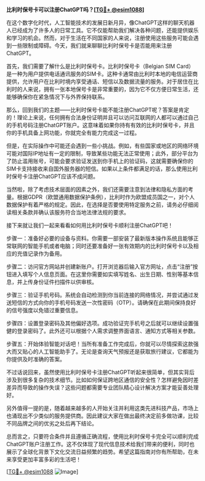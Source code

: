 **比利时保号卡可以注册ChatGPT吗？[[TG💪+ @esim1088](https://t.me/s/esim1088)]**

在这个数字化时代，人工智能技术的发展日新月异，像ChatGPT这样的聊天机器人已经成为了许多人的日常工具。它不仅能帮助我们解决各种问题，还能提供娱乐和学习的机会。然而，对于生活在不同国家的人来说，注册使用这些服务可能会遇到一些限制或障碍。今天，我们就来聊聊比利时保号卡是否能用来注册ChatGPT。

首先，我们需要了解什么是比利时保号卡。比利时保号卡（Belgian SIM Card）是一种为用户提供电话通讯服务的SIM卡。这种卡通常由比利时本地的电信运营商提供，允许用户在比利时境内享受通话、短信以及数据流量的服务。对于居住在比利时的人来说，拥有一张本地保号卡是非常重要的，因为它不仅方便日常生活，还能够确保你在紧急情况下与外界保持联系。

那么，回到我们的主题——比利时保号卡能不能注册ChatGPT呢？答案是肯定的！理论上来说，任何拥有合法身份证明并且可以访问互联网的人都可以通过自己的手机号码注册ChatGPT账户。这意味着如果你持有有效的比利时保号卡，并且你的手机具备上网功能，你就完全有能力完成这一过程。

但是，在实际操作中可能还会遇到一些小挑战。例如，有些国家或地区的网络环境可能对国际IP地址有一定的限制，导致某些功能无法正常使用；此外，部分平台为了防止滥用账号，可能会要求验证发送到你手机上的验证码，这就需要确保你的SIM卡支持接收来自国外服务器的短信。如果以上条件都满足的话，那么使用比利时保号卡注册ChatGPT应该不成问题。

当然啦，除了考虑技术层面的因素之外，我们还需要注意到法律和隐私方面的考量。根据GDPR（欧盟通用数据保护条例），比利时作为欧盟成员国之一，对个人数据保护有着严格的规定。因此，在选择是否要使用特定服务之前，请务必仔细阅读相关条款并确认该服务符合当地法律法规的要求。

接下来就让我们一起来看看如何用比利时保号卡顺利注册ChatGPT吧！

步骤一：准备好必要的设备与资料。你需要一部安装了最新版本操作系统且能够正常联网的智能手机或者电脑；同时还要准备好一张有效期内的比利时保号卡以及相应的充值记录作为备用。

步骤二：访问官方网站并创建新账户。打开浏览器后输入官方网址，点击“注册”按钮进入填写个人信息页面。在这里你需要如实填写姓名、出生日期、性别等基本信息，并上传身份证件扫描件以供审核。

步骤三：验证手机号码。系统会自动检测到你当前连接的网络情况，并尝试通过发送短信的方式向你的手机号码发送一次性密码（OTP）。请确保在此期间保持良好的信号强度以免错过重要信息。

步骤四：设置登录密码及其他偏好选项。成功验证完手机号之后就可以继续设置强健的登录密码了。此外还可以根据个人需求调整界面语言、通知方式等相关参数。

步骤五：开始体验智能对话吧！当所有准备工作完成后，你就可以尽情探索这款强大而又贴心的人工智能助手了。无论是查询天气预报还是获取旅行建议，它都能为你提供及时准确的答案。

不过话说回来，虽然使用比利时保号卡注册ChatGPT听起来很简单，但其实背后涉及到很多复杂的技术细节。比如如何保证跨地区通信的安全性？怎样避免因时差差异而导致的操作失误？这些问题都需要专业团队精心设计解决方案才能妥善处理好。

另外值得一提的是，随着越来越多的人开始关注并利用这类先进科技产品，市场上也涌现出不少类似的服务提供商。因此建议大家在做出最终决定前多做功课，比较不同品牌之间的优劣之处后再下结论。

总而言之，只要符合条件并且遵循正确流程，使用比利时保号卡完全可以顺利完成ChatGPT账户注册工作。这不仅体现了现代信息技术给我们带来的便利，同时也展示了全球化背景下文化交流日益频繁的趋势。希望这篇指南对你有所帮助，在未来享受更加丰富多彩的生活吧！

[[TG💪+ @esim1088](https://t.me/s/esim1088) ![Image](https://i.postimg.cc/4NQfJmqS/Snipaste-2025-05-13-00-14-12.png)]